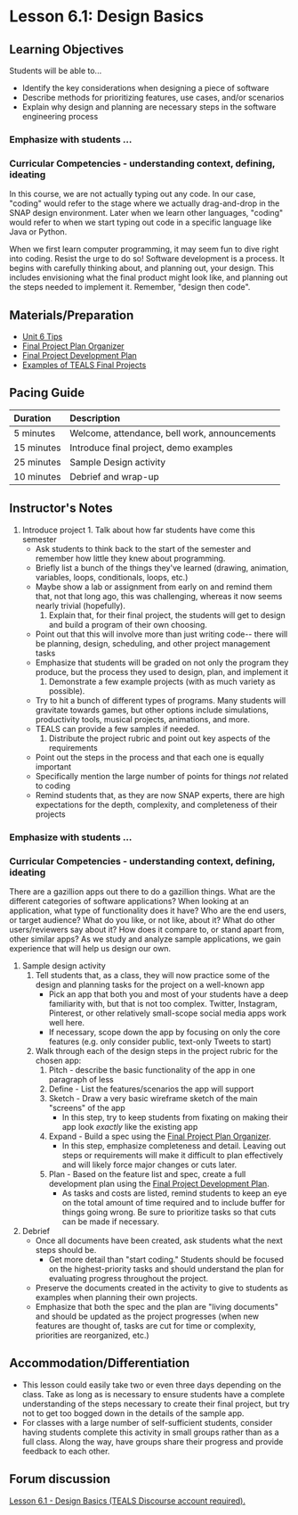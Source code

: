 # Lesson 6.1: Design Basics

## Learning Objectives

Students will be able to...

* Identify the key considerations when designing a piece of software
* Describe methods for prioritizing features, use cases, and/or scenarios
* Explain why design and planning are necessary steps in the software engineering process

### Emphasize with students ...

### Curricular Competencies - understanding context, defining, ideating

In this course, we are not actually typing out any code. In our case, "coding" would refer to the stage where we actually drag-and-drop in the SNAP design environment. Later when we learn other languages, "coding" would refer to when we start typing out code in a specific language like Java or Python.

When we first learn computer programming, it may seem fun to dive right into coding. Resist the urge to do so! Software development is a process. It begins with carefully thinking about, and planning out, your design. This includes envisioning what the final product might look like, and planning out the steps needed to implement it. Remember, "design then code".

## Materials/Preparation

* [Unit 6 Tips](https://github.com/doingweb/introduction-to-computer-science/tree/2be097d7d27009602b7796d96f71602e46923ac4/unit_6_tips.md)
* [Final Project Plan Organizer](https://github.com/TEALSK12/introduction-to-computer-science/blob/master/Final%20Project%20Plan%20Organizer.docx?raw=true) 
* [Final Project Development Plan](https://github.com/TEALSK12/introduction-to-computer-science/blob/master/Final%20Project%20Development%20Plan.docx?raw=true) 
* [Examples of TEALS Final Projects](https://youtu.be/aV6LFVXxd34)

## Pacing Guide

| Duration | Description |
| :--- | :--- |
| 5 minutes | Welcome, attendance, bell work, announcements |
| 15 minutes | Introduce final project, demo examples |
| 25 minutes | Sample Design activity |
| 10 minutes | Debrief and wrap-up |

## Instructor's Notes

1. Introduce project 1. Talk about how far students have come this semester
   * Ask students to think back to the start of the semester and remember how little they knew about programming.
   * Briefly list a bunch of the things they've learned \(drawing, animation, variables, loops, conditionals, loops, etc.\)
   * Maybe show a lab or assignment from early on and remind them that, not that long ago, this was challenging, whereas it now seems nearly trivial \(hopefully\).
     1. Explain that, for their final project, the students will get to design and build a program of their own choosing.
   * Point out that this will involve more than just writing code-- there will be planning, design, scheduling, and other project management tasks
   * Emphasize that students will be graded on not only the program they produce, but the process they used to design, plan, and implement it
     1. Demonstrate a few example projects \(with as much variety as possible\).
   * Try to hit a bunch of different types of programs.  Many students will gravitate towards games, but other options include simulations, productivity tools, musical projects, animations, and more.
   * TEALS can provide a few samples if needed.
     1. Distribute the project rubric and point out key aspects of the requirements
   * Point out the steps in the process and that each one is equally important
   * Specifically mention the large number of points for things _not_ related to coding
   * Remind students that, as they are now SNAP experts, there are high expectations for the depth, complexity, and completeness of their projects

### Emphasize with students ...

### Curricular Competencies - understanding context, defining, ideating

There are a gazillion apps out there to do a gazillion things. What are the different categories of software applications? When looking at an application, what type of functionality does it have? Who are the end users, or target audience? What do you like, or not like, about it? What do other users/reviewers say about it? How does it compare to, or stand apart from, other similar apps? As we study and analyze sample applications, we gain experience that will help us design our own.

1. Sample design activity
   1. Tell students that, as a class, they will now practice some of the design and planning tasks for the project on a well-known app
      * Pick an app that both you and most of your students have a deep familiarity with, but that is not too complex.  Twitter, Instagram, Pinterest, or other relatively small-scope social media apps work well here.
      * If necessary, scope down the app by focusing on only the core features \(e.g. only consider public, text-only Tweets to start\)
   2. Walk through each of the design steps in the project rubric for the chosen app:
      1. Pitch - describe the basic functionality of the app in one paragraph of less
      2. Define - List the features/scenarios the app will support
      3. Sketch - Draw a very basic wireframe sketch of the main "screens" of the app
         * In this step, try to keep students from fixating on making their app look _exactly_ like the existing app
      4. Expand - Build a spec using the [Final Project Plan Organizer](https://github.com/TEALSK12/introduction-to-computer-science/blob/master/Final%20Project%20Plan%20Organizer.docx?raw=true).
         * In this step, emphasize completeness and detail.  Leaving out steps or requirements will make it difficult to plan effectively and will likely force major changes or cuts later.
      5. Plan - Based on the feature list and spec, create a full development plan using the [Final Project Development Plan](https://github.com/TEALSK12/introduction-to-computer-science/blob/master/Final%20Project%20Development%20Plan.docx?raw=true).
         * As tasks and costs are listed, remind students to keep an eye on the total amount of time required and to include buffer for things going wrong.  Be sure to prioritize tasks so that cuts can be made if necessary.
2. Debrief
   * Once all documents have been created, ask students what the next steps should be.
     * Get more detail than "start coding."  Students should be focused on the highest-priority tasks and should understand the plan for evaluating progress throughout the project.
   * Preserve the documents created in the activity to give to students as examples when planning their own projects.
   * Emphasize that both the spec and the plan are "living documents" and should be updated as the project progresses \(when new features are thought of, tasks are cut for time or complexity, priorities are reorganized, etc.\)

## Accommodation/Differentiation

* This lesson could easily take two or even three days depending on the class.  Take as long as is necessary to ensure students have a complete understanding of the steps necessary to create their final project, but try not to get too bogged down in the details of the sample app.
* For classes with a large number of self-sufficient students, consider having students complete this activity in small groups rather than as a full class.  Along the way, have groups share their progress and provide feedback to each other.

## Forum discussion

 [Lesson 6.1 - Design Basics \(TEALS Discourse account required\).](http://forums.tealsk12.org/c/intro-unit-6/lesson-6-1-design-basics)

